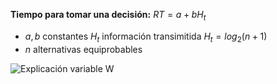 **Tiempo para tomar una decisión:**
$RT = a + bH_{t}$
- $a,b$ constantes
$H_{t}$ información transimitida
$H_{t} = log_2(n+1)$ 
- $n$ alternativas equiprobables

![Explicación variable W](https://i.imgur.com/Cu3etaV.png)